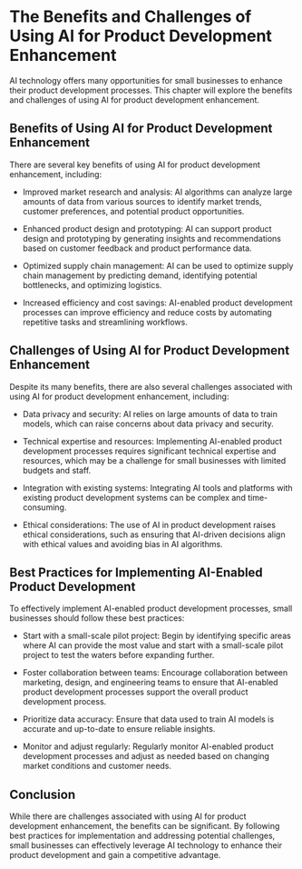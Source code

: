 The Benefits and Challenges of Using AI for Product Development Enhancement
====================================================================================================

AI technology offers many opportunities for small businesses to enhance their product development processes. This chapter will explore the benefits and challenges of using AI for product development enhancement.

Benefits of Using AI for Product Development Enhancement
--------------------------------------------------------

There are several key benefits of using AI for product development enhancement, including:

* Improved market research and analysis: AI algorithms can analyze large amounts of data from various sources to identify market trends, customer preferences, and potential product opportunities.

* Enhanced product design and prototyping: AI can support product design and prototyping by generating insights and recommendations based on customer feedback and product performance data.

* Optimized supply chain management: AI can be used to optimize supply chain management by predicting demand, identifying potential bottlenecks, and optimizing logistics.

* Increased efficiency and cost savings: AI-enabled product development processes can improve efficiency and reduce costs by automating repetitive tasks and streamlining workflows.

Challenges of Using AI for Product Development Enhancement
----------------------------------------------------------

Despite its many benefits, there are also several challenges associated with using AI for product development enhancement, including:

* Data privacy and security: AI relies on large amounts of data to train models, which can raise concerns about data privacy and security.

* Technical expertise and resources: Implementing AI-enabled product development processes requires significant technical expertise and resources, which may be a challenge for small businesses with limited budgets and staff.

* Integration with existing systems: Integrating AI tools and platforms with existing product development systems can be complex and time-consuming.

* Ethical considerations: The use of AI in product development raises ethical considerations, such as ensuring that AI-driven decisions align with ethical values and avoiding bias in AI algorithms.

Best Practices for Implementing AI-Enabled Product Development
--------------------------------------------------------------

To effectively implement AI-enabled product development processes, small businesses should follow these best practices:

* Start with a small-scale pilot project: Begin by identifying specific areas where AI can provide the most value and start with a small-scale pilot project to test the waters before expanding further.

* Foster collaboration between teams: Encourage collaboration between marketing, design, and engineering teams to ensure that AI-enabled product development processes support the overall product development process.

* Prioritize data accuracy: Ensure that data used to train AI models is accurate and up-to-date to ensure reliable insights.

* Monitor and adjust regularly: Regularly monitor AI-enabled product development processes and adjust as needed based on changing market conditions and customer needs.

Conclusion
----------

While there are challenges associated with using AI for product development enhancement, the benefits can be significant. By following best practices for implementation and addressing potential challenges, small businesses can effectively leverage AI technology to enhance their product development and gain a competitive advantage.
